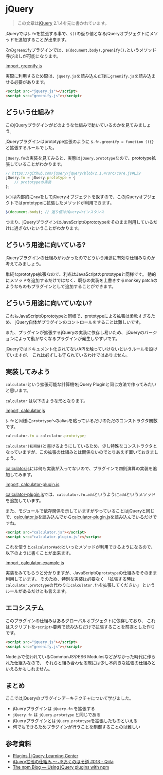 # jQuery

> この文章は[jQuery](http://jquery.com/ "jQuery") 2.1.4を元に書かれています。

jQueryでは`$.fn`を拡張する事で、`$()`の返り値となるjQueryオブジェクトにメソッドを追加することが出来ます。

次の`greenify`プラグインでは、`$(document.body).greenify();`というメソッド呼び出しが可能になります。

[import, greenify.js](../../src/jQuery/greenify.js)

実際に利用するため際は、`jquery.js`を読み込んだ後に`greenify.js`を読み込ませる必要があります。

```html
<script src="jquery.js"></script>
<script src="greenify.js"></script>
```

## どういう仕組み?

このjQueryプラグインがどのような仕組みで動いているのかを見てみましょう。

jQueryプラグインはprototype拡張のように `$.fn.greenify = function (){}` と拡張するルールでした。

`jQuery.fn`の実装を見てみると、実態は`jQuery.prototype`なので、prototype拡張していることがわかります。

```js
// https://github.com/jquery/jquery/blob/2.1.4/src/core.js#L39
jQuery.fn = jQuery.prototype = {
    // prototypeの実装
};
```


`$()`は内部的に`new`をしてjQueryオブジェクトを返すので、このjQueryオブジェクトではprototypeに拡張したメソッドが利用できます。

```js
$(document.body); // 返り値はjQueryのインスタンス
```

つまり、jQueryプラグインはJavaScriptのprototypeをそのまま利用しているだけに過ぎないということがわかります。

## どういう用途に向いている?

jQueryプラグインの仕組みがわかったのでどういう用途に有効な仕組みなのか考えてみましょう。

単純なprototype拡張なので、利点はJavaScriptのprototypeと同様です。
動的にメソッドを追加するだけではなく、既存の実装を上書きするmonkey patchのようなものもプラグインとして追加することができます。

## どういう用途に向いていない?

これもJavaScriptのprototypeと同様で、prototypeによる拡張は柔軟すぎるため、
jQuery自体がプラグインのコントロールをすることは難しいです。

また、プラグインが拡張するjQueryの実装に依存し易いため、
jQueryのバージョンによって動かなくなるプラグインが発生しやすいです。

jQueryではドキュメント化されてないAPIを触っていけないというルールを設けていますが、
これは必ずしも守られているわけではありません。

## 実装してみよう

`calculator`という拡張可能な計算機をjQuery Pluginと同じ方法で作ってみたいと思います。

`calculator` は以下のような形となります。

[import, calculator.js](../../src/jQuery/calculator.js)

`$.fn`と同様に`prototype`へのaliasを貼っているだけのただのコンストラクタ関数です。

```js
calculator.fn = calculator.prototype;
```

`calculator(初期値)`と書けるようにしているため、少し特殊なコンストラクタとなっていますが、この拡張の仕組みとは関係ないのでとりあえず置いておきましょう。

[calculator.js](#calculator.js)には何も実装が入ってないので、プラグインで四則演算の実装を追加してみます。

[import, calculator-plugin.js](../../src/jQuery/calculator-plugin.js)

[calculator-plugin.js](#calculator-plugin.js)では、`calculator.fn.add`というように`add`というメソッドを追加しています。

また、モジュールで依存関係を示していますがやっていることはjQueryと同じで、[calculator.js](#calculator.js)を読み込んでから[calculator-plugin.js](#calculator-plugin.js)を読み込んでいるだけですね。

```html
<script src="calculator.js"></script>
<script src="calculator-plugin.js"></script>
```

これを使うと`calculator#add`といったメソッドが利用できるようになるので、以下のように書くことが出来ます。

[import, calculator-example.js](../../src/jQuery/calculator-example.js)

実装をみてもらうと分かりますが、JavaScriptの`prototype`の仕組みをそのまま利用しています。
そのため、特別な実装は必要なく
「拡張する時は`calculator.prototype`の代わりに`calculator.fn`を拡張してください」
というルールがあるだけとも言えます。

## エコシステム

このプラグインの仕組みはあるグローバルオブジェクトに依存しており、
これはスクリプトを`<script>`要素で読み込むだけで拡張することを前提とした作りです。

```html
<script src="jquery.js"></script>
<script src="greenify.js"></script>
```

Node.jsで使われているCommonJSやES6 Modulesなどがなかった時代に作られた仕組みなので、
それらと組み合わせる際には少し不向きな拡張の仕組みといえるかもしれません。

## まとめ

ここではjQueryのプラグインアーキテクチャについて学びました。

- jQueryプラグインは `jQuery.fn` を拡張する
- `jQuery.fn` は `jQuery.prototype` と同じである
- jQueryプラグインとは`jQuery.prototype`を拡張したものといえる
- 何でもできるためプラグインが行うことを制御することのは難しい

## 参考資料

- [Plugins | jQuery Learning Center](https://learn.jquery.com/plugins/ "Plugins | jQuery Learning Center")
- [jQuery拡張の仕組み 〜 JSおくのほそ道 #013 - Qiita](http://qiita.com/hosomichi/items/29b19ed3ebd0df9361ae)
- [The npm Blog — Using jQuery plugins with npm](http://blog.npmjs.org/post/112064849860/using-jquery-plugins-with-npm "The npm Blog — Using jQuery plugins with npm")
